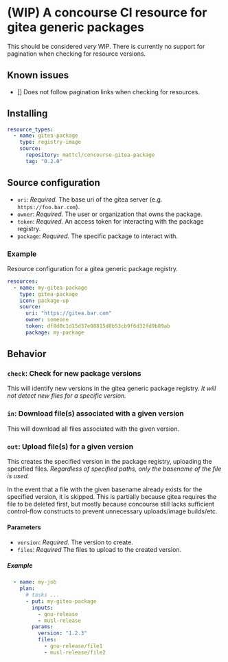 # (WIP) A concourse CI resource for gitea generic packages

This should be considered _very_ WIP. There is currently no support for
pagination when checking for resource versions.

## Known issues

- [] Does not follow pagination links when checking for resources.

## Installing

```yaml
resource_types:
  - name: gitea-package
    type: registry-image
    source:
      repository: mattcl/concourse-gitea-package
      tag: "0.2.0"
```

## Source configuration

* `uri`: *Required.* The base uri of the gitea server (e.g. `https://foo.bar.com`).
* `owner`: *Required.* The user or organization that owns the package.
* `token`: *Required.* An access token for interacting with the package registry.
* `package`: *Required.* The specific package to interact with.


### Example

Resource configuration for a gitea generic package registry.
```yaml
resources:
  - name: my-gitea-package
    type: gitea-package
    icon: package-up
    source:
      uri: "https://gitea.bar.com"
      owner: someone
      token: df8d0c1d15d37e08815d8b53cb9f6d32fd9b89ab
      package: my-package
```

## Behavior

### `check`: Check for new package versions

This will identify new versions in the gitea generic package registry. _It will
not detect new files for a specific version._

### `in`: Download file(s) associated with a given version

This will download all files associated with the given version.

### `out`: Upload file(s) for a given version

This creates the specified version in the package registry, uploading the
specified files. _Regardless of specified paths, only the basename of the file
is used._

In the event that a file with the given basename already exists for the
specified version, it is skipped. This is partially because gitea requires the
file to be deleted first, but mostly because concourse still lacks sufficient
control-flow constructs to prevent unnecessary uploads/image builds/etc.

#### Parameters

* `version`: *Required.* The version to create.
* `files`: *Required* The files to upload to the created version.

##### Example

```yaml
  - name: my-job
    plan:
      # tasks ...
      - put: my-gitea-package
        inputs:
          - gnu-release
          - musl-release
        params:
          version: "1.2.3"
          files:
            - gnu-release/file1
            - musl-release/file2

```
